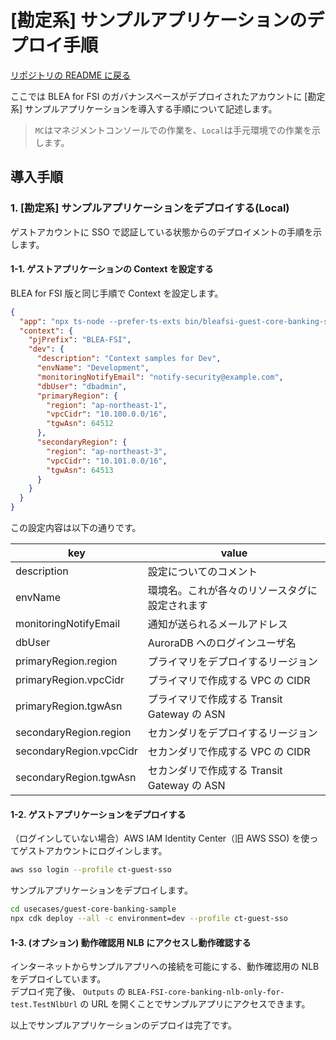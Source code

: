 # [勘定系] サンプルアプリケーションのデプロイ手順

[リポジトリの README に戻る](../README.md)

ここでは BLEA for FSI のガバナンスベースがデプロイされたアカウントに [勘定系] サンプルアプリケーションを導入する手順について記述します。

> `MC`はマネジメントコンソールでの作業を、`Local`は手元環境での作業を示します。

## 導入手順

### 1. [勘定系] サンプルアプリケーションをデプロイする(Local)

ゲストアカウントに SSO で認証している状態からのデプロイメントの手順を示します。

#### 1-1. ゲストアプリケーションの Context を設定する

BLEA for FSI 版と同じ手順で Context を設定します。

```json
{
  "app": "npx ts-node --prefer-ts-exts bin/bleafsi-guest-core-banking-sample.ts",
  "context": {
    "pjPrefix": "BLEA-FSI",
    "dev": {
      "description": "Context samples for Dev",
      "envName": "Development",
      "monitoringNotifyEmail": "notify-security@example.com",
      "dbUser": "dbadmin",
      "primaryRegion": {
        "region": "ap-northeast-1",
        "vpcCidr": "10.100.0.0/16",
        "tgwAsn": 64512
      },
      "secondaryRegion": {
        "region": "ap-northeast-3",
        "vpcCidr": "10.101.0.0/16",
        "tgwAsn": 64513
      }
    }
  }
}
```

この設定内容は以下の通りです。

| key                     | value                                          |
| ----------------------- | ---------------------------------------------- |
| description             | 設定についてのコメント                         |
| envName                 | 環境名。これが各々のリソースタグに設定されます |
| monitoringNotifyEmail   | 通知が送られるメールアドレス                   |
| dbUser                  | AuroraDB へのログインユーザ名                  |
| primaryRegion.region    | プライマリをデプロイするリージョン             |
| primaryRegion.vpcCidr   | プライマリで作成する VPC の CIDR               |
| primaryRegion.tgwAsn    | プライマリで作成する Transit Gateway の ASN    |
| secondaryRegion.region  | セカンダリをデプロイするリージョン             |
| secondaryRegion.vpcCidr | セカンダリで作成する VPC の CIDR               |
| secondaryRegion.tgwAsn  | セカンダリで作成する Transit Gateway の ASN    |

#### 1-2. ゲストアプリケーションをデプロイする

（ログインしていない場合）AWS IAM Identity Center（旧 AWS SSO) を使ってゲストアカウントにログインします。

```sh
aws sso login --profile ct-guest-sso
```

サンプルアプリケーションをデプロイします。

```sh
cd usecases/guest-core-banking-sample
npx cdk deploy --all -c environment=dev --profile ct-guest-sso
```

#### 1-3. (オプション) 動作確認用 NLB にアクセスし動作確認する

インターネットからサンプルアプリへの接続を可能にする、動作確認用の NLB をデプロイしています。  
デプロイ完了後、 `Outputs` の `BLEA-FSI-core-banking-nlb-only-for-test.TestNlbUrl` の URL を開くことでサンプルアプリにアクセスできます。

以上でサンプルアプリケーションのデプロイは完了です。
